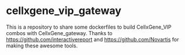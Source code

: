 # cellxgene_vip_gateway
This is a repository to share some dockerfiles to build CellxGene_VIP combos with CellxGene_gateway. Thanks to https://github.com/interactivereport and https://github.com/Novartis for making these awesome tools.
